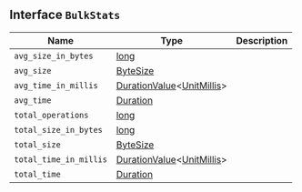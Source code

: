 ## Interface `BulkStats`

| Name | Type | Description |
| - | - | - |
| `avg_size_in_bytes` | [long](./long.md) | &nbsp; |
| `avg_size` | [ByteSize](./ByteSize.md) | &nbsp; |
| `avg_time_in_millis` | [DurationValue](./DurationValue.md)<[UnitMillis](./UnitMillis.md)> | &nbsp; |
| `avg_time` | [Duration](./Duration.md) | &nbsp; |
| `total_operations` | [long](./long.md) | &nbsp; |
| `total_size_in_bytes` | [long](./long.md) | &nbsp; |
| `total_size` | [ByteSize](./ByteSize.md) | &nbsp; |
| `total_time_in_millis` | [DurationValue](./DurationValue.md)<[UnitMillis](./UnitMillis.md)> | &nbsp; |
| `total_time` | [Duration](./Duration.md) | &nbsp; |

